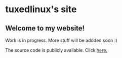 # tuxedlinux's site
## Welcome to my website!

Work is in progress. More stuff will be addded soon :)

The source code is publicly available. Click [here.](https://github.com/tuxedlinux/tuxedlinux.github.io)
